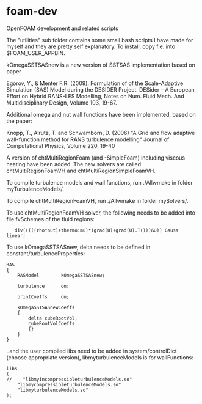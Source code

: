 # foam-dev
OpenFOAM development and related scripts

The "utilities" sub folder contains some small bash scripts I have made for
myself and they are pretty self explanatory. To install, copy f.e.
into $FOAM_USER_APPBIN.

kOmegaSSTSASnew is a new version of SSTSAS implementation based on paper

Egorov, Y., & Menter F.R. (2009).
Formulation of of the Scale-Adaptive Simulation (SAS) Model during the
DESIDER Project.
DESider – A European Effort on Hybrid RANS-LES Modelling,
Notes on Num. Fluid Mech. And Multidisciplinary Design,
Volume 103, 19-67.

Additional omega and nut wall functions have been implemented, based on the
paper:

Knopp, T., Alrutz, T. and Schwamborn, D. (2006)
"A Grid and flow adaptive wall-function method for RANS turbulence
modelling"
Journal of Computational Physics,
Volume 220, 19-40

A version of chtMultiRegionFoam (and -SimpleFoam) including viscous heating
have been added. The new solvers are called chtMultiRegionFoamVH and
chtMultiRegionSimpleFoamVH.

To compile turbulence models and wall functions,
run ./Allwmake in folder myTurbulenceModels/.

To compile chtMultiRegionFoamVH, run ./Allwmake in folder mySolvers/.

To use chtMultiRegionFoamVH solver, the following needs to be added into file
fvSchemes of the fluid regions:

```
   div(((((rho*nut)+thermo:mu)*(grad(U)+grad(U).T()))&U)) Gauss linear;
```

To use kOmegaSSTSASnew, delta needs to be defined in
constant/turbulenceProperties:

```
RAS
{
    RASModel        kOmegaSSTSASnew;

    turbulence      on;

    printCoeffs     on;

    kOmegaSSTSASnewCoeffs
    {
        delta cubeRootVol;
        cubeRootVolCoeffs
        {}
    }
}
```
..and the user compiled libs need to be added in system/controlDict
(choose appropriate version), libmyturbulenceModels is for wallFunctions:

```
libs
(
//    "libmyincompressibleturbulenceModels.so"
    "libmycompressibleturbulenceModels.so"
    "libmyturbulenceModels.so"
);
```
